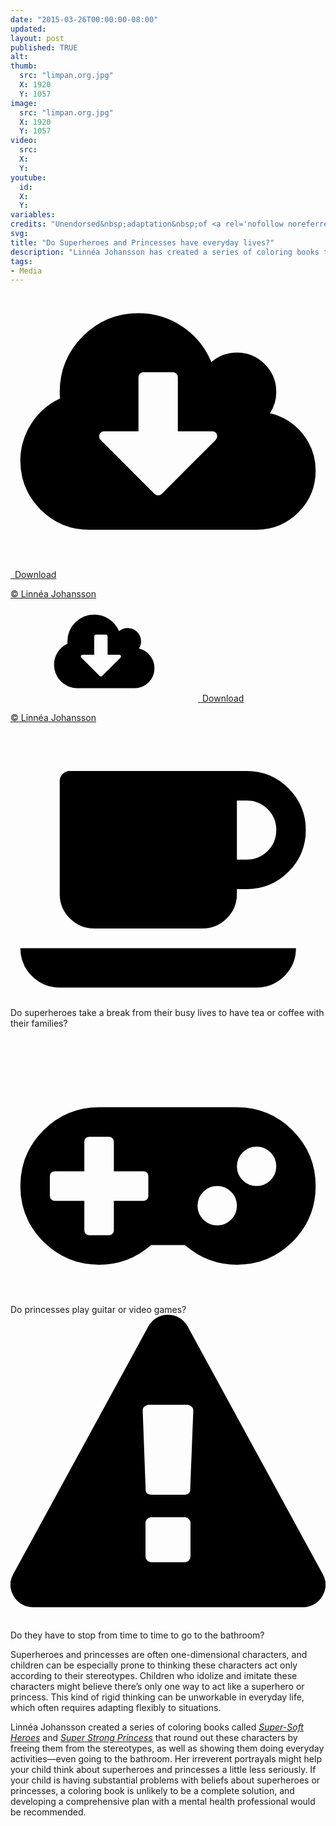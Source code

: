 ```yaml
---
date: "2015-03-26T00:00:00-08:00"
updated:
layout: post
published: TRUE
alt:
thumb:
  src: "limpan.org.jpg"
  X: 1920
  Y: 1057
image:
  src: "limpan.org.jpg"
  X: 1920
  Y: 1057
video:
  src: 
  X: 
  Y: 
youtube:
  id:
  X:
  Y:
variables:
credits: "Unendorsed&nbsp;adaptation&nbsp;of <a rel='nofollow noreferrer' target='_blank' href='http://limpan.org/supermjukahjaltar/'>Super-Mjuka&nbsp;Hjältar &copy;&nbsp;Linnéa&nbsp;Johansson</a>"
svg:
title: "Do Superheroes and Princesses have everyday lives?"
description: "Linnéa Johansson has created a series of coloring books that can be the start of a conversation exploring questions about the everyday lives of heros."
tags:
- Media
---
```

<div class="float right side">
	<div>
		<a class="download" rel="nofollow" href="{{site.url}}/Super-Soft-Heroes.pdf" download="CDavidMaxey.com-Super-Soft-Heroes.pdf">
			<amp-img alt="Super Soft Heroes by Linnéa Johansson" width="414" height="536" src="{{site.cache}}/books/Super-Soft-Heroes.jpg" sizes="8.625rem"></amp-img>
			<div><svg id="svg-download" class="fontawesome" xmlns="http://www.w3.org/2000/svg" viewBox="0 0 2048 1792"><path d="M1344 928q0-14-9-23t-23-9h-224v-352q0-13-9.5-22.5t-22.5-9.5h-192q-13 0-22.5 9.5t-9.5 22.5v352h-224q-13 0-22.5 9.5t-9.5 22.5q0 14 9 23l352 352q9 9 23 9t23-9l351-351q10-12 10-24zm640 224q0 159-112.5 271.5t-271.5 112.5h-1088q-185 0-316.5-131.5t-131.5-316.5q0-130 70-240t188-165q-2-30-2-43 0-212 150-362t362-150q156 0 285.5 87t188.5 231q71-62 166-62 106 0 181 75t75 181q0 76-41 138 130 31 213.5 135.5t83.5 238.5z"/></svg>&ensp;Download</div>
		</a>
		<p class="credits"><a rel="nofollow noreferrer" target="_blank" href="http://limpan.org/supermjukahjaltar/">&copy;&nbsp;Linnéa Johansson</a></p>
	</div>
	<div>
		<a class="download" rel="nofollow" href="{{site.url}}/Super-Strong-Princess.pdf" download="CDavidMaxey.com-Super-Strong-Princess.pdf">
		<amp-img alt="Super Strong Princess by Linnéa Johansson" width="414" height="536" src="{{site.cache}}/books/Super-Strong-Princess.jpg" sizes="8.625rem"></amp-img>
		<div><svg class="fontawesome"><use xlink:href="#svg-download"/></svg>&ensp;Download</div>
		</a>
		<p class="credits"><a rel="nofollow noreferrer" target="_blank" href="http://limpan.org/superstrong/">&copy;&nbsp;Linnéa Johansson</a></p>
	</div>
</div>
<div class="fontawesomelist">
<div><svg class="fontawesome" viewBox="0 0 2048 1792" xmlns="http://www.w3.org/2000/svg"><path d="M1728 640q0-80-56-136t-136-56h-64v384h64q80 0 136-56t56-136zm-1664 768h1792q0 106-75 181t-181 75h-1280q-106 0-181-75t-75-181zm1856-768q0 159-112.5 271.5t-271.5 112.5h-64v32q0 92-66 158t-158 66h-704q-92 0-158-66t-66-158v-736q0-26 19-45t45-19h1152q159 0 271.5 112.5t112.5 271.5z"/></svg>Do superheroes take a break from their busy lives to have tea or coffee with their families?</div>
<div><svg class="fontawesome" viewBox="0 0 2048 1792" xmlns="http://www.w3.org/2000/svg"><path d="M896 1088v-128q0-14-9-23t-23-9h-192v-192q0-14-9-23t-23-9h-128q-14 0-23 9t-9 23v192h-192q-14 0-23 9t-9 23v128q0 14 9 23t23 9h192v192q0 14 9 23t23 9h128q14 0 23-9t9-23v-192h192q14 0 23-9t9-23zm576 64q0-53-37.5-90.5t-90.5-37.5-90.5 37.5-37.5 90.5 37.5 90.5 90.5 37.5 90.5-37.5 37.5-90.5zm256-256q0-53-37.5-90.5t-90.5-37.5-90.5 37.5-37.5 90.5 37.5 90.5 90.5 37.5 90.5-37.5 37.5-90.5zm256 128q0 212-150 362t-362 150q-192 0-338-128h-220q-146 128-338 128-212 0-362-150t-150-362 150-362 362-150h896q212 0 362 150t150 362z"/></svg>Do princesses play guitar or video games?</div>
<div><svg class="fontawesome" viewBox="0 0 1792 1792" xmlns="http://www.w3.org/2000/svg"><path d="M1024 1375v-190q0-14-9.5-23.5t-22.5-9.5h-192q-13 0-22.5 9.5t-9.5 23.5v190q0 14 9.5 23.5t22.5 9.5h192q13 0 22.5-9.5t9.5-23.5zm-2-374l18-459q0-12-10-19-13-11-24-11h-220q-11 0-24 11-10 7-10 21l17 457q0 10 10 16.5t24 6.5h185q14 0 23.5-6.5t10.5-16.5zm-14-934l768 1408q35 63-2 126-17 29-46.5 46t-63.5 17h-1536q-34 0-63.5-17t-46.5-46q-37-63-2-126l768-1408q17-31 47-49t65-18 65 18 47 49z"/></svg>Do they have to stop from time to time to go to the bathroom?</div>
</div>

Superheroes and princesses are often one-dimensional characters, and children can be especially prone to thinking these characters act only according to their stereotypes. Children who idolize and imitate these characters might believe there’s only one way to act like a superhero or princess. This kind of rigid thinking can be unworkable in everyday life, which often requires adapting flexibly to situations.

Linnéa Johansson created a series of coloring books called <a href="{{site.url}}/Super-Soft-Heroes.pdf" download="CDavidMaxey.com-Super-Soft-Heroes.pdf"><em>Super-Soft Heroes</em></a> and <a href="{{site.url}}/Super-Strong-Princess.pdf" download="CDavidMaxey.com-Super-Strong-Princess.pdf"><em>Super Strong Princess</em></a> that round out these characters by freeing them from the stereotypes, as well as showing them doing everyday activities&mdash;even going to the bathroom. Her irreverent portrayals might help your child think about superheroes and princesses a little less seriously. If your child is having substantial problems with beliefs about superheroes or princesses, a coloring book is unlikely to be a complete solution, and developing a comprehensive plan with a mental health professional would be recommended.